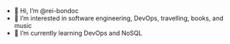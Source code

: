 - 👋 Hi, I’m @rei-bondoc
- 👀 I’m interested in software engineering, DevOps, travelling, books, and music
- 🌱 I’m currently learning DevOps and NoSQL
<!--- - 💞️ I’m looking to collaborate on ...
- 📫 How to reach me ...--->

<!---
rei-bondoc/rei-bondoc is a ✨ special ✨ repository because its `README.md` (this file) appears on your GitHub profile.
You can click the Preview link to take a look at your changes.
--->
